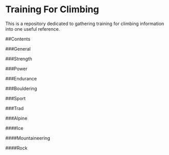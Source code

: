 # Training For Climbing

This is a repository dedicated to gathering training for climbing information into one useful reference.

##Contents

###General

###Strength

###Power

###Endurance

###Bouldering

###Sport

###Trad

###Alpine

####Ice

####Mountaineering

####Rock
